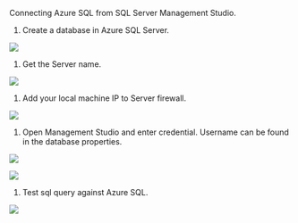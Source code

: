 Connecting Azure SQL from SQL Server Management Studio.

1.  Create a database in Azure SQL Server.

![](media/ccec1c73a62c082ec4f8adcabfa6425d.png)

1.  Get the Server name.

![](media/e5a79a3d68af16993271354f84017001.png)

1.  Add your local machine IP to Server firewall.

![](media/e69761912e3f53bf039f60a1831e5461.png)

1.  Open Management Studio and enter credential. Username can be found in the
    database properties.

![](media/f75bc771b7a85034ce34fd58d6a88d48.png)

![](media/efc9ff556d7ebb7756a0f1ae3cb25d49.png)

1.  Test sql query against Azure SQL.

![](media/aa662c43c5031e9e2bce9626906dc995.png)
